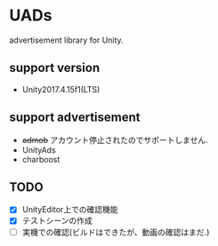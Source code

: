 # UADs
advertisement library for Unity.

## support version

* Unity2017.4.15f1(LTS)

## support advertisement 
* ~~admob~~ アカウント停止されたのでサポートしません.
* UnityAds
* charboost

## TODO
- [x] UnityEditor上での確認機能
- [x] テストシーンの作成
- [ ] 実機での確認(ビルドはできたが、動画の確認はまだ.)
